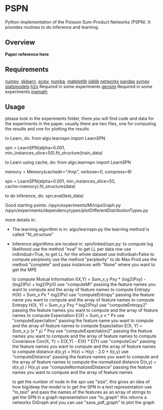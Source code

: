 # PSPN

Python implementation of the  Poisson Sum-Product Networks (PSPN). It provides
routines to do inference and learning.

## Overview

**Paper reference here**


## Requirements
[numpy](http://www.numpy.org/),
[sklearn](http://scikit-learn.org/stable/),
[scipy](http://www.scipy.org/), 
[numba](http://numba.pydata.org/), 
[matplotlib](http://matplotlib.org/)
[joblib](https://pythonhosted.org/joblib/)
[networkx](https://networkx.github.io/)
[pandas](pandas.pydata.org)
[sympy](www.sympy.org)
[statsmodels](http://statsmodels.sourceforge.net)
[h2o](http://www.h2o.ai/) Required in some experiments
[gensim](https://radimrehurek.com/gensim/) Required in some experiments
[mpmath](http://mpmath.org)





## Usage
please look in the experiments folder, there you will find code and data for the experiments in the paper.
usually there are two files, one for computing the results and one for plotting the results

to Learn, do:
from algo.learnspn import LearnSPN

spn = LearnSPN(alpha=0.001, min_instances_slice=50).fit_structure(train_data)

to Learn using cache, do:
from algo.learnspn import LearnSPN

memory = Memory(cachedir="/tmp", verbose=0, compress=9)

spn = LearnSPN(alpha=0.001, min_instances_slice=50, cache=memory).fit_structure(data)

to do inference, do:
spn.eval(test_data)


Good starting points:
/spyn/experiments/MI/nipsGraph.py
/spyn/experiments/dependencytypes/plotDifferentDistributionTypes.py

more details in:

- The learning algorithm is in: algo/learnspn.py the learning method is called "fit_structure"
- Inference algorithms are located in: spn/linked/spn.py:
	to compute log likelihood use the method "eval" to get LL per data row use individual=True, to get LL for the whole dataset use individual=False
	to compute perplexity use the method "perplexity"
	to do Max Prod use the method "complete" and pass instances with "None" where you want to get the MPE
	
	to compute Mutual Information I(X,Y) = Sum_x,y Pxy * (log2(Pxy) - (log2(Px) + log2(Py))) use "computeMI" passing the feature names you want to compute and the array of feature names
	to compute Entropy H(X) = Sum_x Px * log2(Px) use "computeEntropy" passing the feature name you want to compute and the array of feature names
	to compute Entropy H(X, Y) = Sum_x,y Pxy * log2(Pxy) use "computeEntropy2" passing the feature names you want to compute and the array of feature names
	to compute Expectation E(X) = Sum_x x * Px use "computeExpectation" passing the feature name you want to compute and the array of feature names
	to compute Expectation E(X, Y) = Sum_x,y (x * y) * Pxy use "computeExpectation2" passing the feature names you want to compute and the array of feature names
	to compute Covariance Cov(X, Y) = E(X,Y) - E(X) * E(Y) use "computeCov" passing the feature names you want to compute and the array of feature names
	to compute distance d(x,y) = H(x) + H(y) - 2.0 * I(x,y) use "computeDistance" passing the feature names you want to compute and the array of feature names
	to compute the normalized distance D(x,y) = d(x,y) / H(x,y) use "computeNormalizedDistance" passing the feature names you want to compute and the array of feature names
		
	to get the number of node in the spn use "size", this gives an idea of how big/deep the model is
	to get the SPN in a text representation use "to_text" and pass the names of the features as an array of strings
	to get the SPN in a graph representation use "to_graph" this returns a networkx DiGraph and you can use "save_pdf_graph" to plot the graph
	





	 

